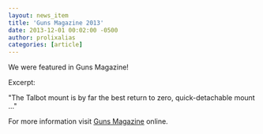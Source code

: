 ```yaml
---
layout: news_item
title: 'Guns Magazine 2013'
date: 2013-12-01 00:02:00 -0500
author: prolixalias
categories: [article]
---
```


We were featured in Guns Magazine!

Excerpt:

"The Talbot mount is by far the best return to zero, quick-detachable mount ..."

For more information visit [Guns Magazine](http://fmgpublications.ipaperus.com/FMGPublications/GUNS/GUNS1213/?page=22) online.
